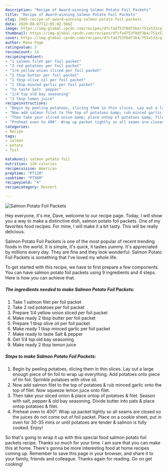 ```yaml
---
description: "Recipe of Award-winning Salmon Potato Foil Packets"
title: "Recipe of Award-winning Salmon Potato Foil Packets"
slug: 1985-recipe-of-award-winning-salmon-potato-foil-packets
date: 2020-08-07T12:05:02.566Z
image: https://img-global.cpcdn.com/recipes/dfcfad753f0df3b4/751x532cq70/salmon-potato-foil-packets-recipe-main-photo.jpg
thumbnail: https://img-global.cpcdn.com/recipes/dfcfad753f0df3b4/751x532cq70/salmon-potato-foil-packets-recipe-main-photo.jpg
cover: https://img-global.cpcdn.com/recipes/dfcfad753f0df3b4/751x532cq70/salmon-potato-foil-packets-recipe-main-photo.jpg
author: Rena Page
ratingvalue: 3
reviewcount: 14
recipeingredient:
- "1 salmon filet per foil packet"
- "2 red potatoes per foil packet"
- "1/4 yellow onion sliced per foil packet"
- "2 tbsp butter per foil packet"
- "1 tbsp olive oil per foil packet"
- "1 tbsp minced garlic per foil packet"
- "to taste Salt  pepper"
- "1/4 tsp old bay seasoning"
- "2 tbsp lemon juice"
recipeinstructions:
- "Begin by peeling potatoes, slicing them in thin slices. Lay out a large enough piece of tin foil to wrap up everything. Add potatoes onto piece of tin foil. Sprinkle potatoes with olive oil."
- "Now add salmon filet to the top of potatoes &amp; rub minced garlic onto the top of filet. Now squeeze lemon juice onto filet."
- "Then take your sliced onion &amp; place ontop of potatoes &amp; filet. Season with salt, pepper &amp; old bay seasoning. Divide butter into pats &amp; place ontop potatoes &amp; filet."
- "Preheat oven to 400°. Wrap up packet tightly so all seams are closed so the juices do not come out of foil packet. Place on a cookie sheet, put in oven for 30-35 mins or until potatoes are tender &amp; salmon is fully cooked. Enjoy!"
categories:
- Recipe
tags:
- salmon
- potato
- foil

katakunci: salmon potato foil 
nutrition: 126 calories
recipecuisine: American
preptime: "PT11M"
cooktime: "PT36M"
recipeyield: "4"
recipecategory: Dessert

---
```



![Salmon Potato Foil Packets](https://img-global.cpcdn.com/recipes/dfcfad753f0df3b4/751x532cq70/salmon-potato-foil-packets-recipe-main-photo.jpg)

Hey everyone, it's me, Dave, welcome to our recipe page. Today, I will show you a way to make a distinctive dish, salmon potato foil packets. One of my favorites food recipes. For mine, I will make it a bit tasty. This will be really delicious.



Salmon Potato Foil Packets is one of the most popular of recent trending foods in the world. It is simple, it's quick, it tastes yummy. It's appreciated by millions every day. They are fine and they look wonderful. Salmon Potato Foil Packets is something that I've loved my whole life.


To get started with this recipe, we have to first prepare a few components. You can have salmon potato foil packets using 9 ingredients and 4 steps. Here is how you can achieve that.

<!--inarticleads1-->

##### The ingredients needed to make Salmon Potato Foil Packets:

1. Take 1 salmon filet per foil packet
1. Take 2 red potatoes per foil packet
1. Prepare 1/4 yellow onion sliced per foil packet
1. Make ready 2 tbsp butter per foil packet
1. Prepare 1 tbsp olive oil per foil packet
1. Make ready 1 tbsp minced garlic per foil packet
1. Make ready to taste Salt &amp; pepper
1. Get 1/4 tsp old bay seasoning
1. Make ready 2 tbsp lemon juice




<!--inarticleads2-->

##### Steps to make Salmon Potato Foil Packets:

1. Begin by peeling potatoes, slicing them in thin slices. Lay out a large enough piece of tin foil to wrap up everything. Add potatoes onto piece of tin foil. Sprinkle potatoes with olive oil.
1. Now add salmon filet to the top of potatoes &amp; rub minced garlic onto the top of filet. Now squeeze lemon juice onto filet.
1. Then take your sliced onion &amp; place ontop of potatoes &amp; filet. Season with salt, pepper &amp; old bay seasoning. Divide butter into pats &amp; place ontop potatoes &amp; filet.
1. Preheat oven to 400°. Wrap up packet tightly so all seams are closed so the juices do not come out of foil packet. Place on a cookie sheet, put in oven for 30-35 mins or until potatoes are tender &amp; salmon is fully cooked. Enjoy!




So that's going to wrap it up with this special food salmon potato foil packets recipe. Thanks so much for your time. I am sure that you can make this at home. There's gonna be more interesting food at home recipes coming up. Remember to save this page in your browser, and share it to your family, friends and colleague. Thanks again for reading. Go on get cooking!
